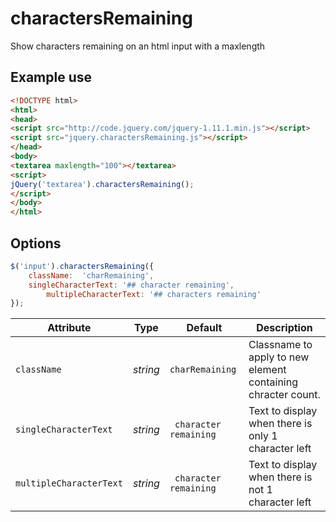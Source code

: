 # charactersRemaining
Show characters remaining on an html input with a maxlength

## Example use

```html
<!DOCTYPE html>
<html>
<head>
<script src="http://code.jquery.com/jquery-1.11.1.min.js"></script>
<script src="jquery.charactersRemaining.js"></script>
</head>
<body>
<textarea maxlength="100"></textarea>
<script>
jQuery('textarea').charactersRemaining();
</script>
</body>
</html>
```

## Options

```javascript
$('input').charactersRemaining({
	className:  'charRemaining',
	singleCharacterText: '## character remaining',
        multipleCharacterText: '## characters remaining'
});
```

Attribute		| Type		| Default		        | Description
---			| ---		| ---				| ---
`className`		| *string*	| `charRemaining`		| Classname to apply to new element containing chracter count.
`singleCharacterText`	| *string*	| ` character remaining`	| Text to display when there is only 1 character left
`multipleCharacterText`	| *string*	| ` character remaining`	| Text to display when there is not 1 character left

